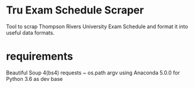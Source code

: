 # Tru Exam Schedule Scraper
Tool to scrap Thompson Rivers University Exam Schedule and format it into useful data formats.
# requirements
 Beautiful Soup 4(bs4) 
 requests
 ~
 os.path
 argv
using Anaconda 5.0.0 for Python 3.6 as dev base